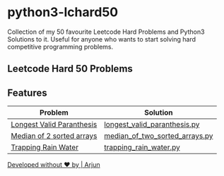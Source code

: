 # python3-lchard50
Collection of my 50 favourite Leetcode Hard Problems and Python3 Solutions to it. Useful for anyone who wants to start solving hard competitive programming problems.


## Leetcode Hard 50 Problems


## Features


| Problem | Solution |
| ------ | ------ |
| [Longest Valid Paranthesis]([https://leetcode.com/problems/encode-and-decode-strings/) | [longest_valid_paranthesis.py](https://github.com/vishyarjun/python3-lchard50/blob/main/longest_valid_paranthesis.py) |
| [Median of 2 sorted arrays](https://leetcode.com/problems/median-of-two-sorted-arrays/)| [median_of_two_sorted_arrays.py](https://github.com/vishyarjun/python3-lchard50/blob/main/median_of_two_sorted_arrays.py) |
|[Trapping Rain Water](https://leetcode.com/problems/trapping-rain-water/)|[trapping_rain_water.py](https://github.com/vishyarjun/python3-lchard50/blob/main/trapping_rain_water.py)|


[Developed without ❤️ by | Arjun](https://vishyarjun.github.io)
